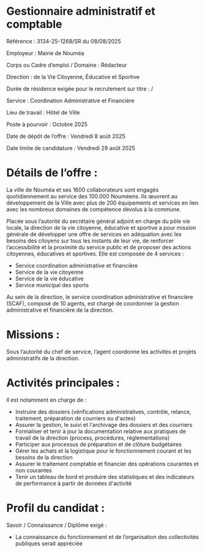 
# Gestionnaire administratif et comptable

Référence : 3134-25-1268/SR du 08/08/2025

Employeur : Mairie de Nouméa

Corps ou Cadre d’emploi / Domaine : Rédacteur

Direction : de la Vie Citoyenne, Éducative et Sportive

Durée de résidence exigée pour le recrutement sur titre : /

Service : Coordination Administrative et Financière

Lieu de travail : Hôtel de Ville

Poste à pourvoir : Octobre 2025

Date de dépôt de l’offre : Vendredi 8 août 2025

Date limite de candidature : Vendredi 29 août 2025

# Détails de l’offre :

La ville de Nouméa et ses 1600 collaborateurs sont engagés quotidiennement au service des 100.000 Nouméens. Ils œuvrent au développement de la Ville avec plus de 200 équipements et services en lien avec les nombreux domaines de compétence dévolus à la commune.

Placée sous l’autorité du secrétaire général adjoint en charge du pôle vie locale, la direction de la vie citoyenne, éducative et sportive a pour mission générale de développer une offre de services en adéquation avec les besoins des citoyens sur tous les instants de leur vie, de renforcer l’accessibilité et la proximité du service public et de proposer des actions citoyennes, éducatives et sportives. Elle est composée de 4 services :

- Service coordination administrative et financière
- Service de la vie citoyenne
- Service de la vie éducative
- Service municipal des sports

Au sein de la direction, le service coordination administrative et financière (SCAF), composé de 10 agents, est chargé de coordonner la gestion administrative et financière de la direction.

# Missions :

Sous l’autorité du chef de service, l’agent coordonne les activités et projets administratifs de la direction.

# Activités principales :

Il est notamment en charge de :

- Instruire des dossiers (vérifications administratives, contrôle, relance, traitement, préparation de courriers ou d'actes)
- Assurer la gestion, le suivi et l'archivage des dossiers et des courriers
- Formaliser et tenir à jour la documentation relative aux pratiques de travail de la direction (process, procédures, réglementations)
- Participer aux processus de préparation et de clôture budgétaires
- Gérer les achats et la logistique pour le fonctionnement courant et les besoins de la direction
- Assurer le traitement comptable et financier des opérations courantes et non courantes
- Tenir un tableau de bord et produire des statistiques et des indicateurs de performance à partir de données d'activité

# Profil du candidat :

Savoir / Connaissance / Diplôme exigé :

- La connaissance du fonctionnement et de l’organisation des collectivités publiques serait appréciée
